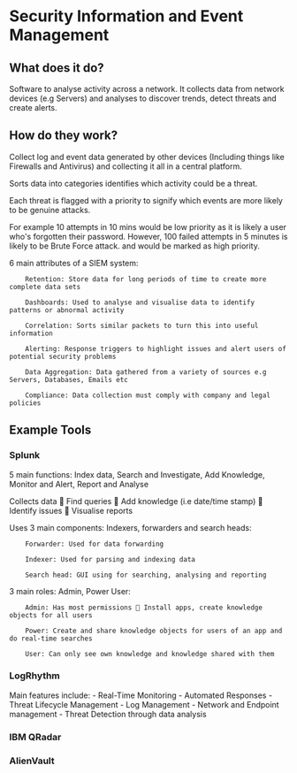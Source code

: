 # Security Information and Event Management
## What does it do?
Software to analyse activity across a network.
It collects data from network devices (e.g Servers) and analyses to discover trends, detect threats and create alerts.

## How do they work?
Collect log and event data generated by other devices (Including things like Firewalls and Antivirus) and collecting it all in a central platform.

Sorts data into categories identifies which activity could be a threat.

Each threat is flagged with a priority to signify which events are more likely to be genuine attacks.

For example 10 attempts in 10 mins would be low priority as it is likely a user who's forgotten their password. However, 100 failed attempts in 5 minutes is likely to be Brute Force attack. and would be marked as high priority.

6 main attributes of a SIEM system:

        Retention: Store data for long periods of time to create more complete data sets
        
        Dashboards: Used to analyse and visualise data to identify patterns or abnormal activity
        
        Correlation: Sorts similar packets to turn this into useful information
        
        Alerting: Response triggers to highlight issues and alert users of potential security problems
        
        Data Aggregation: Data gathered from a variety of sources e.g Servers, Databases, Emails etc
        
        Compliance: Data collection must comply with company and legal policies

## Example Tools
### Splunk

5 main functions: Index data, Search and Investigate, Add Knowledge, Monitor and Alert, Report and Analyse

Collects data  Find queries  Add knowledge (i.e date/time stamp)   Identify issues  Visualise reports 

Uses 3 main components: Indexers, forwarders and search heads:

        Forwarder: Used for data forwarding

        Indexer: Used for parsing and indexing data

        Search head: GUI using for searching, analysing and reporting
        
3 main roles: Admin, Power User:

        Admin: Has most permissions  Install apps, create knowledge objects for all users 
        
        Power: Create and share knowledge objects for users of an app and do real-time searches
        
        User: Can only see own knowledge and knowledge shared with them


### LogRhythm
Main features include:
    - Real-Time Monitoring
    - Automated Responses
    - Threat Lifecycle Management
    - Log Management
    - Network and Endpoint management
    - Threat Detection through data analysis
                
### IBM QRadar

### AlienVault

